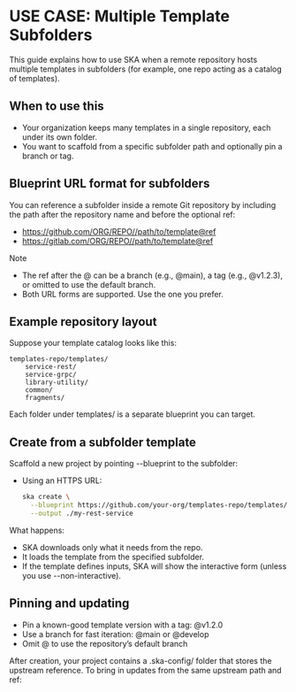# USE CASE: Multiple Template Subfolders

This guide explains how to use SKA when a remote repository hosts multiple templates in subfolders (for example, one
repo acting as a catalog of templates).

## When to use this

- Your organization keeps many templates in a single repository, each under its own folder.
- You want to scaffold from a specific subfolder path and optionally pin a branch or tag.

## Blueprint URL format for subfolders

You can reference a subfolder inside a remote Git repository by including the path after the repository name and before
the optional ref:

- https://github.com/ORG/REPO//path/to/template@ref
- https://gitlab.com/ORG/REPO//path/to/template@ref

> [!NOTE]
> - The ref after the @ can be a branch (e.g., @main), a tag (e.g., @v1.2.3), or omitted to use the default branch.
> - Both URL forms are supported. Use the one you prefer.

## Example repository layout

Suppose your template catalog looks like this:

```
templates-repo/templates/
    service-rest/
    service-grpc/
    library-utility/
    common/
    fragments/
```

Each folder under templates/ is a separate blueprint you can target.

## Create from a subfolder template

Scaffold a new project by pointing --blueprint to the subfolder:

- Using an HTTPS URL:
  ```sh
  ska create \
    --blueprint https://github.com/your-org/templates-repo/templates/service-rest@v1.2.0 \
    --output ./my-rest-service
  ```

What happens:

- SKA downloads only what it needs from the repo.
- It loads the template from the specified subfolder.
- If the template defines inputs, SKA will show the interactive form (unless you use --non-interactive).

## Pinning and updating

- Pin a known-good template version with a tag: @v1.2.0
- Use a branch for fast iteration: @main or @develop
- Omit @ to use the repository’s default branch

After creation, your project contains a .ska-config/ folder that stores the upstream reference. To bring in updates from
the same upstream path and ref: